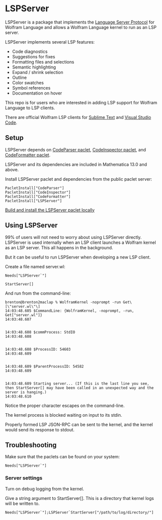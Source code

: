 # LSPServer

LSPServer is a package that implements the [Language Server Protocol](https://microsoft.github.io/language-server-protocol/) for Wolfram Language and allows a Wolfram Language kernel to run as an LSP server.

LSPServer implements several LSP features:
* Code diagnostics
* Suggestions for fixes
* Formatting files and selections
* Semantic highlighting
* Expand / shrink selection
* Outline
* Color swatches
* Symbol references
* Documentation on hover

This repo is for users who are interested in adding LSP support for Wolfram Language to LSP clients.

There are official Wolfram LSP clients for [Sublime Text](https://github.com/WolframResearch/Sublime-WolframLanguage) and [Visual Studio Code](https://github.com/WolframResearch/vscode-wolfram).


## Setup

LSPServer depends on [CodeParser paclet](https://github.com/WolframResearch/codeparser), [CodeInspector paclet](https://github.com/WolframResearch/codeinspector), and [CodeFormatter paclet](https://github.com/WolframResearch/codeformatter).

LSPServer and its dependencies are included in Mathematica 13.0 and above.

Install LSPServer paclet and dependencies from the public paclet server:
```
PacletInstall["CodeParser"]
PacletInstall["CodeInspector"]
PacletInstall["CodeFormatter"]
PacletInstall["LSPServer"]
```

[Build and install the LSPServer paclet locally](HowToBuild.md)


## Using LSPServer

99% of users will not need to worry about using LSPServer directly. LSPServer is used internally when an LSP client launches a Wolfram kernel as an LSP server. This all happens in the background.

But it can be useful to run LSPServer when developing a new LSP client.

Create a file named server.wl:
```
Needs["LSPServer`"]

StartServer[]
```

And run from the command-line:
```
brenton@brenton2maclap % WolframKernel -noprompt -run Get\[\"server.wl\"\]
14:03:48.605 $CommandLine: {WolframKernel, -noprompt, -run, Get["server.wl"]}
14:03:48.607 


14:03:48.608 $commProcess: StdIO
14:03:48.608 


14:03:48.608 $ProcessID: 54603
14:03:48.609 


14:03:48.609 $ParentProcessID: 54582
14:03:48.609 


14:03:48.609 Starting server... (If this is the last line you see, then StartServer[] may have been called in an unexpected way and the server is hanging.)
14:03:48.610 
```

Notice the proper character escapes on the command-line.

The kernel process is blocked waiting on input to its stdin.

Properly formed LSP JSON-RPC can be sent to the kernel, and the kernel would send its response to stdout.


## Troubleshooting

Make sure that the paclets can be found on your system:
```
Needs["LSPServer`"]
```


### Server settings

Turn on debug logging from the kernel.

Give a string argument to StartServer[]. This is a directory that kernel logs will be written to.

```
Needs["LSPServer`"];LSPServer`StartServer["/path/to/log/directory/"]
```
